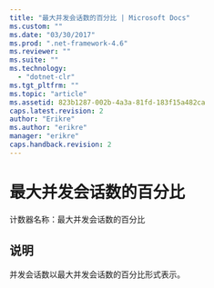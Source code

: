 ```yaml
---
title: "最大并发会话数的百分比 | Microsoft Docs"
ms.custom: ""
ms.date: "03/30/2017"
ms.prod: ".net-framework-4.6"
ms.reviewer: ""
ms.suite: ""
ms.technology: 
  - "dotnet-clr"
ms.tgt_pltfrm: ""
ms.topic: "article"
ms.assetid: 823b1287-002b-4a3a-81fd-183f15a482ca
caps.latest.revision: 2
author: "Erikre"
ms.author: "erikre"
manager: "erikre"
caps.handback.revision: 2
---
```

# 最大并发会话数的百分比
计数器名称：最大并发会话数的百分比  
  
## 说明  
 并发会话数以最大并发会话数的百分比形式表示。